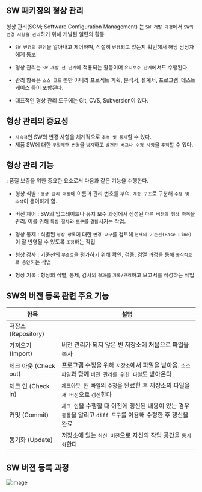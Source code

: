## SW 패키징의 형상 관리 

형상 관리(SCM; Software Configuration Management) 는 `SW 개발 과정`에서 `SW의 변경 사항을 관리`하기 위해 개발된 일련의 활동 

- `SW 변경의 원인`을 알아내고 제어하며, 적절히 `변경`되고 있는지 확인해서 해당 담당자에게 통보
- 형상 관리는 `SW 개발 전 단계`에 적용되는 활동이며 `유지보수 단계`에서도 수행된다. 
- 관리 항목은 `소스 코드` 뿐만 아니라 프로젝트 계획, 분석서, 설계서, 프로그램, 테스트 케이스 등이 포함된다. 

- 대표적인 형상 관리 도구에는 Git, CVS, Subversion이 있다.

## 형상 관리의 중요성 

- `지속적`인 SW의 변경 사항을 체계적으로 `추적 및 통제`할 수 있다. 
- 제품 SW에 대한 `무절제한 변경`을 `방지`하고 `발견된 버그나 수정 사항`을 `추적`할 수 있다. 

## 형상 관리 기능 

: 품질 보증을 위한 중요한 요소로서 다음과 같은 기능을 수행한다. 

- 형상 식별 : `형상 관리 대상`에 이름과 관리 번호를 부여. `계층 구조`로 구분해 `수정 및 추적`이 용이하게 함.

- 버전 제어 : SW의 업그레이드나 유지 보수 과정에서 생성된 `다른 버전의 형상 항목`을 관리. 이를 위해 `특정 절차`와 `도구`를 `결합`시키는 작업. 

- 형상 통제 : 식별된 `형상 항목`에 대한 `변경 요구`를 검토해 `현재의 기준선(Base Line)`이 잘 반영될 수 있도록 `조정`하는 작업

- 형상 감사 : 기준선의 `무결성`을 평가하기 위해 확인, 검증, 검열 과정을 통해 `공식적으로 승인`하는 작업

- 형상 기록 : 형상의 식별, 통제, 감사의 `결과`를 `기록/관리`하고 보고서를 작성하는 작업

## SW의 버전 등록 관련 주요 기능 

| 항목 | 설명 |
| --- | --- |
| 저장소 (Repository) |  |
| 가져오기 (Import) | 버전 관리가 되지 않은 빈 저장소에 처음으로 파일을 복사 |
| 체크 아웃 (Check out) | 프로그램 수정을 위해 `저장소`에서 파일을 받아옴. `소스 파일`과 함께 `버전 관리를 위한 파일`도 받아온다 |
| 체크 인 (Check in) | `체크아웃 한 파일`의 `수정`을 완료한 후 저장소의 파일을 `새 버전`으로 `갱신`한다 |
| 커밋 (Commit) | `체크 인`을 수행할 때 이전에 갱신된 내용이 있는 경우 `충돌`을 알리고 `diff 도구`를 이용해 수정한 후 갱신을 완료 |
| 동기화 (Update) | 저장소에 있는 `최신 버전`으로 자신의 작업 공간을 `동기화`한다 |

## SW 버전 등록 과정 

![image](https://user-images.githubusercontent.com/64796257/159196529-060ecbb7-c86b-4dd4-90d8-938271030407.png)





















